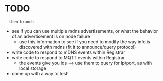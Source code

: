 # TODO

    - then branch
- see if you can use multiple mdns advertisements, or what the behavior of an advertisement is on node failure
    - use this information to see if you need to modify the way info is discovered with mdns (fit it to announce/query protocol)
- write code to respond to mDNS events within Registrar
- write code to respond to MQTT events within Registrar
    - the events give you ids --> use them to query for ip/port, as with local storage
- come up with a way to test!
